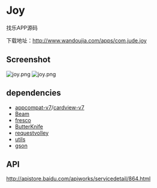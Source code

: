 # Joy
找乐APP源码

下载地址：http://www.wandoujia.com/apps/com.jude.joy  

## Screenshot
![joy.png](http://img.wdjimg.com/mms/screenshot/2/24/bb2ec85c230a7eeecdc4399bc6892242_320_535.jpeg)
![joy.png](http://img.wdjimg.com/mms/screenshot/6/f5/3dad64a4c3359af5692072b08cb03f56_320_535.jpeg)

## dependencies
- [appcompat-v7](https://developer.android.com/tools/support-library/features.html#v7-appcompat)/[cardview-v7](https://developer.android.com/tools/support-library/features.html#v7-cardview)
- [Beam](https://github.com/Jude95/Beam)
- [fresco](http://frescolib.org/)
- [ButterKnife](http://jakewharton.github.io/butterknife/)
- [requestvolley](https://github.com/Jude95/RequestVolley)
- [utils](https://github.com/Jude95/Utils)
- [gson](https://github.com/google/gson)

## API

http://apistore.baidu.com/apiworks/servicedetail/864.html



